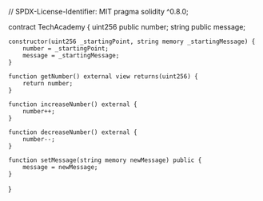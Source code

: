 // SPDX-License-Identifier: MIT
pragma solidity ^0.8.0;

contract TechAcademy {
    uint256 public number;
    string public message;

    constructor(uint256 _startingPoint, string memory _startingMessage) {
        number = _startingPoint;
        message = _startingMessage;
    }

    function getNumber() external view returns(uint256) {
        return number;
    }

    function increaseNumber() external {
        number++;
    }

    function decreaseNumber() external {
        number--;
    }

    function setMessage(string memory newMessage) public {
        message = newMessage;
    }
}
